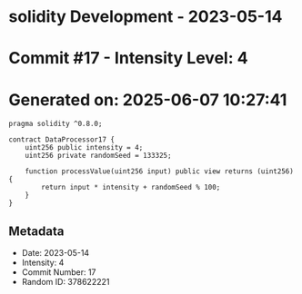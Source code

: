 ﻿# solidity Development - 2023-05-14
# Commit #17 - Intensity Level: 4
# Generated on: 2025-06-07 10:27:41
```solidity
pragma solidity ^0.8.0;

contract DataProcessor17 {
    uint256 public intensity = 4;
    uint256 private randomSeed = 133325;

    function processValue(uint256 input) public view returns (uint256) {
        return input * intensity + randomSeed % 100;
    }
}
```
## Metadata
- Date: 2023-05-14
- Intensity: 4
- Commit Number: 17
- Random ID: 378622221
